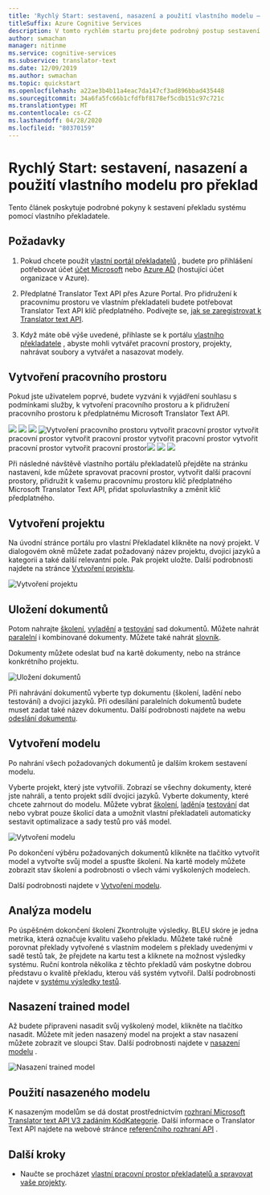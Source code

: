 ```yaml
---
title: 'Rychlý Start: sestavení, nasazení a použití vlastního modelu – vlastní Překladatel'
titleSuffix: Azure Cognitive Services
description: V tomto rychlém startu projdete podrobný postup sestavení systému překladu pomocí vlastního překladatele.
author: swmachan
manager: nitinme
ms.service: cognitive-services
ms.subservice: translator-text
ms.date: 12/09/2019
ms.author: swmachan
ms.topic: quickstart
ms.openlocfilehash: a22ae3b4b11a4eac7da147cf3ad896bbad435448
ms.sourcegitcommit: 34a6fa5fc66b1cfdfbf8178ef5cdb151c97c721c
ms.translationtype: MT
ms.contentlocale: cs-CZ
ms.lasthandoff: 04/28/2020
ms.locfileid: "80370159"
---
```

# <a name="quickstart-build-deploy-and-use-a-custom-model-for-translation"></a>Rychlý Start: sestavení, nasazení a použití vlastního modelu pro překlad

Tento článek poskytuje podrobné pokyny k sestavení překladu systému pomocí vlastního překladatele.

## <a name="prerequisites"></a>Požadavky

1. Pokud chcete použít [vlastní portál překladatelů](https://portal.customtranslator.azure.ai) , budete pro přihlášení potřebovat účet [účet Microsoft](https://signup.live.com) nebo [Azure AD](https://docs.microsoft.com/azure/active-directory/fundamentals/active-directory-whatis) (hostující účet organizace v Azure).

2. Předplatné Translator Text API přes Azure Portal. Pro přidružení k pracovnímu prostoru ve vlastním překladateli budete potřebovat Translator Text API klíč předplatného. Podívejte se, [jak se zaregistrovat k Translator text API](https://docs.microsoft.com/azure/cognitive-services/translator/translator-text-how-to-signup).

3. Když máte obě výše uvedené, přihlaste se k portálu [vlastního překladatele](https://portal.customtranslator.azure.ai) , abyste mohli vytvářet pracovní prostory, projekty, nahrávat soubory a vytvářet a nasazovat modely.

## <a name="create-a-workspace"></a>Vytvoření pracovního prostoru

Pokud jste uživatelem poprvé, budete vyzváni k vyjádření souhlasu s podmínkami služby, k vytvoření pracovního prostoru a k přidružení pracovního prostoru k předplatnému Microsoft Translator Text API.

![](media/quickstart/terms-of-service.png)
![](media/quickstart/create-workspace-1.png)
![](media/quickstart/create-workspace-2.png)
![Vytvoření pracovního](media/quickstart/create-workspace-3.png)
prostoru vytvořit pracovní prostor vytvořit pracovní prostor vytvořit pracovní prostor vytvořit pracovní prostor vytvořit pracovní prostor vytvořit pracovní prostor![](media/quickstart/create-workspace-4.png)
![](media/quickstart/create-workspace-5.png)
![](media/quickstart/create-workspace-6.png)

Při následné návštěvě vlastního portálu překladatelů přejděte na stránku nastavení, kde můžete spravovat pracovní prostor, vytvořit další pracovní prostory, přidružit k vašemu pracovnímu prostoru klíč předplatného Microsoft Translator Text API, přidat spoluvlastníky a změnit klíč předplatného.

## <a name="create-a-project"></a>Vytvoření projektu

Na úvodní stránce portálu pro vlastní Překladatel klikněte na nový projekt. V dialogovém okně můžete zadat požadovaný název projektu, dvojici jazyků a kategorii a také další relevantní pole. Pak projekt uložte. Další podrobnosti najdete na stránce [Vytvoření projektu](how-to-create-project.md).

![Vytvoření projektu](media/quickstart/ct-how-to-create-project.png)


## <a name="upload-documents"></a>Uložení dokumentů

Potom nahrajte [školení](training-and-model.md#training-document-type-for-custom-translator), [vyladění](training-and-model.md#tuning-document-type-for-custom-translator) a [testování](training-and-model.md#testing-dataset-for-custom-translator) sad dokumentů. Můžete nahrát [paralelní](what-are-parallel-documents.md) i kombinované dokumenty. Můžete také nahrát [slovník](what-is-dictionary.md).

Dokumenty můžete odeslat buď na kartě dokumenty, nebo na stránce konkrétního projektu.

![Uložení dokumentů](media/quickstart/ct-how-to-upload.png)

Při nahrávání dokumentů vyberte typ dokumentu (školení, ladění nebo testování) a dvojici jazyků. Při odesílání paralelních dokumentů budete muset zadat také název dokumentu. Další podrobnosti najdete na webu [odeslání dokumentu](how-to-upload-document.md).

## <a name="create-a-model"></a>Vytvoření modelu

Po nahrání všech požadovaných dokumentů je dalším krokem sestavení modelu.

Vyberte projekt, který jste vytvořili. Zobrazí se všechny dokumenty, které jste nahráli, a tento projekt sdílí dvojici jazyků. Vyberte dokumenty, které chcete zahrnout do modelu. Můžete vybrat [školení](training-and-model.md#training-document-type-for-custom-translator), [ladění](training-and-model.md#tuning-document-type-for-custom-translator)a [testování](training-and-model.md#testing-dataset-for-custom-translator) dat nebo vybrat pouze školicí data a umožnit vlastní překladateli automaticky sestavit optimalizace a sady testů pro váš model.

![Vytvoření modelu](media/quickstart/ct-how-to-train.png)

Po dokončení výběru požadovaných dokumentů klikněte na tlačítko vytvořit model a vytvořte svůj model a spusťte školení. Na kartě modely můžete zobrazit stav školení a podrobnosti o všech vámi vyškolených modelech.

Další podrobnosti najdete v [Vytvoření modelu](how-to-train-model.md).

## <a name="analyze-your-model"></a>Analýza modelu

Po úspěšném dokončení školení Zkontrolujte výsledky. BLEU skóre je jedna metrika, která označuje kvalitu vašeho překladu. Můžete také ručně porovnat překlady vytvořené s vlastním modelem s překlady uvedenými v sadě testů tak, že přejdete na kartu test a kliknete na možnost výsledky systému. Ruční kontrola několika z těchto překladů vám poskytne dobrou představu o kvalitě překladu, kterou váš systém vytvořil. Další podrobnosti najdete v [systému výsledky testů](how-to-view-system-test-results.md).

## <a name="deploy-a-trained-model"></a>Nasazení trained model

Až budete připraveni nasadit svůj vyškolený model, klikněte na tlačítko nasadit. Můžete mít jeden nasazený model na projekt a stav nasazení můžete zobrazit ve sloupci Stav. Další podrobnosti najdete v [nasazení modelu](how-to-view-system-test-results.md#deploy-a-model) .

![Nasazení trained model](media/quickstart/ct-how-to-deploy.png)

## <a name="use-a-deployed-model"></a>Použití nasazeného modelu

K nasazeným modelům se dá dostat prostřednictvím [rozhraní Microsoft Translator text API V3 zadáním KódKategorie](https://docs.microsoft.com/azure/cognitive-services/translator/reference/v3-0-translate?tabs=curl). Další informace o Translator Text API najdete na webové stránce [referenčního rozhraní API](https://docs.microsoft.com/azure/cognitive-services/translator/reference/v3-0-reference) .

## <a name="next-steps"></a>Další kroky

- Naučte se procházet [vlastní pracovní prostor překladatelů a spravovat vaše projekty](workspace-and-project.md).
